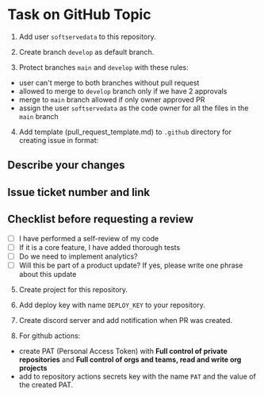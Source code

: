 # Task on GitHub Topic

1. Add user `softservedata` to this repository.

2. Create branch `develop` as default branch.

3. Protect branches `main` and `develop` with these rules:
- user can't merge to both branches without pull request
- allowed to merge to `develop` branch only if we have 2 approvals
- merge to `main` branch allowed if only owner approved PR
- assign the user `softservedata` as the code owner for all the files in the `main` branch
4. Add template (pull_request_template.md) to `.github` directory for creating issue in format:

## Describe your changes

## Issue ticket number and link

## Checklist before requesting a review
- [ ] I have performed a self-review of my code
- [ ] If it is a core feature, I have added thorough tests
- [ ] Do we need to implement analytics?
- [ ] Will this be part of a product update? If yes, please write one phrase about this update

5. Create project for this repository.

6. Add deploy key with name `DEPLOY_KEY` to your repository.

7. Create discord server and add notification when PR was created.

8. For github actions: 
- create PAT (Personal Access Token) with **Full control of private repositories** and **Full control of orgs and teams, read and write org projects**
- add to repository actions secrets key with the name `PAT` and the value of the created PAT. 
